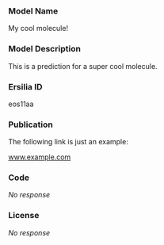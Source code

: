### Model Name

My cool molecule!

### Model Description

This is a prediction for a super cool molecule.

### Ersilia ID

eos11aa

### Publication

The following link is just an example:

www.example.com

### Code

_No response_

### License

_No response_
